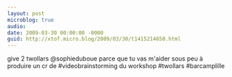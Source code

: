 ```yaml
---
layout: post
microblog: true
audio: 
date: 2009-03-30 00:00:00 -0000
guid: http://xtof.micro.blog/2009/03/30/t1415214650.html
---
```

give 2 twollars @sophieduboue parce que tu vas m'aider sous peu à produire un cr de #videobrainstorming du workshop #twollars #barcamplille

